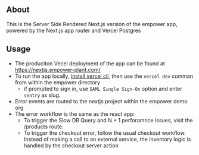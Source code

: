 ## About
This is the Server Side Rendered Next.js version of the empower app, powered by the Next.js app router and Vercel Postgres
## Usage
* The produciton Vecel deployment of the app can be found at https://nextjs.empower-plant.com/
* To run the app locally, [install vercel cli](https://vercel.com/docs/cli), then use the `vercel dev` comman from within the empower directory
    * if prompted to sign in, use `SAML Single Sign-On` option and enter `sentry` as slug.
* Error events are routed to the nextjs project within the empower demo org
* The error workflow is the same as the react app:
    * To trigger the Slow DB Query and N + 1 perforamnce issues, visit the /products route. 
    * To trigger the checkout error, follow the usual checkout workflow. Instead of making a call to an external service, the inventory logic is handled by the checkout server action

